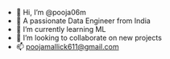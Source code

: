 - 👋 Hi, I’m @pooja06m
- 👀 A passionate Data Engineer from India
- 🌱 I’m currently learning ML
- 💞️ I’m looking to collaborate on new projects 
- 📫 poojamallick611@gmail.com 

<!---
pooja06m/pooja06m is a ✨ special ✨ repository because its `README.md` (this file) appears on your GitHub profile.
You can click the Preview link to take a look at your changes.
--->
